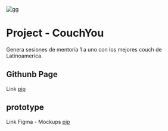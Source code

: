 ![gg](https://ibb.co/rt2tqH7)

# Project - CouchYou

Genera sesiones de mentoría 1 a uno con los mejores couch de Latinoamerica.


## Githunb Page
Link [pip](https://sofiavillazon28.github.io/py-CouchYou/index.html)

## prototype

Link Figma - Mockups [pip](https://www.figma.com/proto/n5HaaKBaSUE6i5uPtLJe5f/PY---bootcamp---CouchYou?page-id=0%3A1&node-id=12%3A3443&viewport=-1219%2C340%2C0.28&scaling=min-zoom&starting-point-node-id=12%3A3443)